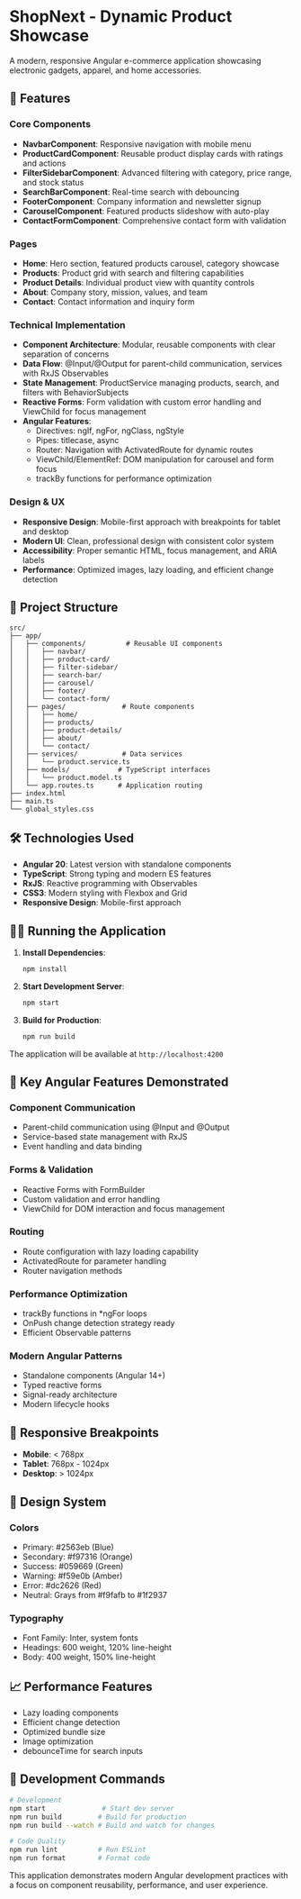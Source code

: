 # ShopNext - Dynamic Product Showcase

A modern, responsive Angular e-commerce application showcasing electronic gadgets, apparel, and home accessories.

## 🚀 Features

### Core Components
- **NavbarComponent**: Responsive navigation with mobile menu
- **ProductCardComponent**: Reusable product display cards with ratings and actions
- **FilterSidebarComponent**: Advanced filtering with category, price range, and stock status
- **SearchBarComponent**: Real-time search with debouncing
- **FooterComponent**: Company information and newsletter signup
- **CarouselComponent**: Featured products slideshow with auto-play
- **ContactFormComponent**: Comprehensive contact form with validation

### Pages
- **Home**: Hero section, featured products carousel, category showcase
- **Products**: Product grid with search and filtering capabilities
- **Product Details**: Individual product view with quantity controls
- **About**: Company story, mission, values, and team
- **Contact**: Contact information and inquiry form

### Technical Implementation
- **Component Architecture**: Modular, reusable components with clear separation of concerns
- **Data Flow**: @Input/@Output for parent-child communication, services with RxJS Observables
- **State Management**: ProductService managing products, search, and filters with BehaviorSubjects
- **Reactive Forms**: Form validation with custom error handling and ViewChild for focus management
- **Angular Features**: 
  - Directives: ngIf, ngFor, ngClass, ngStyle
  - Pipes: titlecase, async
  - Router: Navigation with ActivatedRoute for dynamic routes
  - ViewChild/ElementRef: DOM manipulation for carousel and form focus
  - trackBy functions for performance optimization

### Design & UX
- **Responsive Design**: Mobile-first approach with breakpoints for tablet and desktop
- **Modern UI**: Clean, professional design with consistent color system
- **Accessibility**: Proper semantic HTML, focus management, and ARIA labels
- **Performance**: Optimized images, lazy loading, and efficient change detection

## 📁 Project Structure

```
src/
├── app/
│   ├── components/          # Reusable UI components
│   │   ├── navbar/
│   │   ├── product-card/
│   │   ├── filter-sidebar/
│   │   ├── search-bar/
│   │   ├── carousel/
│   │   ├── footer/
│   │   └── contact-form/
│   ├── pages/              # Route components
│   │   ├── home/
│   │   ├── products/
│   │   ├── product-details/
│   │   ├── about/
│   │   └── contact/
│   ├── services/           # Data services
│   │   └── product.service.ts
│   ├── models/            # TypeScript interfaces
│   │   └── product.model.ts
│   └── app.routes.ts      # Application routing
├── index.html
├── main.ts
└── global_styles.css
```

## 🛠 Technologies Used

- **Angular 20**: Latest version with standalone components
- **TypeScript**: Strong typing and modern ES features
- **RxJS**: Reactive programming with Observables
- **CSS3**: Modern styling with Flexbox and Grid
- **Responsive Design**: Mobile-first approach

## 🏃‍♂️ Running the Application

1. **Install Dependencies**:
   ```bash
   npm install
   ```

2. **Start Development Server**:
   ```bash
   npm start
   ```

3. **Build for Production**:
   ```bash
   npm run build
   ```

The application will be available at `http://localhost:4200`

## 🎯 Key Angular Features Demonstrated

### Component Communication
- Parent-child communication using @Input and @Output
- Service-based state management with RxJS
- Event handling and data binding

### Forms & Validation
- Reactive Forms with FormBuilder
- Custom validation and error handling
- ViewChild for DOM interaction and focus management

### Routing
- Route configuration with lazy loading capability
- ActivatedRoute for parameter handling
- Router navigation methods

### Performance Optimization
- trackBy functions in *ngFor loops
- OnPush change detection strategy ready
- Efficient Observable patterns

### Modern Angular Patterns
- Standalone components (Angular 14+)
- Typed reactive forms
- Signal-ready architecture
- Modern lifecycle hooks

## 📱 Responsive Breakpoints

- **Mobile**: < 768px
- **Tablet**: 768px - 1024px  
- **Desktop**: > 1024px

## 🎨 Design System

### Colors
- Primary: #2563eb (Blue)
- Secondary: #f97316 (Orange)  
- Success: #059669 (Green)
- Warning: #f59e0b (Amber)
- Error: #dc2626 (Red)
- Neutral: Grays from #f9fafb to #1f2937

### Typography
- Font Family: Inter, system fonts
- Headings: 600 weight, 120% line-height
- Body: 400 weight, 150% line-height

## 📈 Performance Features

- Lazy loading components
- Efficient change detection
- Optimized bundle size
- Image optimization
- debounceTime for search inputs

## 🔧 Development Commands

```bash
# Development
npm start              # Start dev server
npm run build         # Build for production
npm run build --watch # Build and watch for changes

# Code Quality
npm run lint          # Run ESLint
npm run format        # Format code
```

This application demonstrates modern Angular development practices with a focus on component reusability, performance, and user experience.